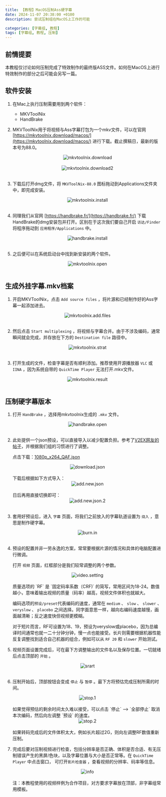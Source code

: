 ```yaml
---
title: 【教程】MacOS压制Ass硬字幕
date: 2024-11-07 20:38:00 +0100
description: 尝试压制组在MacOS上工作的可能

categories: [字幕组, 教程]
tags: [字幕组, 教程, 压制]
---
```

## 前情提要
   本教程仅讨论如何压制完成了特效制作的最终版ASS文件。如何在MacOS上进行特效制作的部分之后可能会另写一篇。

## 软件安装
1. 在Mac上执行压制需要用到两个软件：
    - MKVToolNix
    - HandBrake
    
2. MKVToolNix用于将视频与Ass字幕打包为一个mkv文件，可以在官网 [https://mkvtoolnix.download/macos/](https://mkvtoolnix.download/macos/) 进行下载。截止撰稿日，最新的版本号为88.0。
   
   <center><img src="/assets/img/post/2024-11-07-how-to-compress-final-video-in-mac/mkvtoolnix_download.png" alt= "mkvtoolnix.download"></center>
    <br/>
   <center><img src="/assets/img/post/2024-11-07-how-to-compress-final-video-in-mac/mkvtoolnix_download2.png" alt= "mkvtoolnix.download2"></center>
    <br/>
3. 下载后打开dmg文件，将 `MKVToolNix-88.0` 图标拖动到Applications文件夹中，即完成安装。
   
   <center><img src="/assets/img/post/2024-11-07-how-to-compress-final-video-in-mac/mkvtoolnix_install.png" alt= "mkvtoolnix.install"></center>
   <br/>
4. 同理我们从官网 [https://handbrake.fr/](https://handbrake.fr/) 下载HandBrake的dmg安装包并打开。区别在于这次我们要自己开启 `访达/Finder` 将程序拖动到 `应用程序/Applications` 中。
   
   <center><img src="/assets/img/post/2024-11-07-how-to-compress-final-video-in-mac/handbrake_install.png" alt= "handbrake.install"></center>
   <br/>
   
5. 之后便可以在系统启动台中找到新安装的两个软件。
   
   <center><img src="/assets/img/post/2024-11-07-how-to-compress-final-video-in-mac/mkvtoolnix_open.png" alt= "mkvtoolnix.open"></center>
   <br/>

## 生成外挂字幕.mkv档案

1. 开启MKVToolNix，点击 `Add source files` ，将片源和已经制作好的Ass字幕一起添加进去。
   
   <center><img src="/assets/img/post/2024-11-07-how-to-compress-final-video-in-mac/mkvtoolnix_add_files.png" alt= "mkvtoolnix.add.files"></center>
   <br/>
2. 然后点击 `Start multiplexing` ，将视频与字幕合并。由于不涉及编码，通常瞬间就会完成，并存放在下方的 `Destination file` 路径中。
   
   <center><img src="/assets/img/post/2024-11-07-how-to-compress-final-video-in-mac/mkvtoolnix_start.png" alt= "mkvtoolnix.strat"></center>
   <br/>
3. 打开生成的文件，检查字幕是否有顺利添加。推荐使用开源播放器 `VLC` 或 `IINA` ，因为系统自带的 `QuickTime Player` 无法打开.mkv文件。
   
   <center><img src="/assets/img/post/2024-11-07-how-to-compress-final-video-in-mac/mkvtoolnix_result.png" alt= "mkvtoolnix.result"></center>
   <br/>

## 压制硬字幕版本

1. 打开 `HandBrake` ，选择用mkvtoolnix生成的 `.mkv` 文件。
   
    <center><img src="/assets/img/post/2024-11-07-how-to-compress-final-video-in-mac/handbrake_open.png" alt= "handbrake.open"></center>
   <br/>
2. 此处提供一个json预设，可以直接导入以减少配置负担。参考了[V2EX网友的帖子](https://fast.v2ex.com/t/1060444)，并根据我们组的习惯进行了调整。
   
   点击下载：[1080p_x264_QAF.json](https://github.com/callmexin2024/callmexin2024.github.io/blob/master/downloads/1080p_x264_QAF.json)
   
   <center><img src="/assets/img/post/2024-11-07-how-to-compress-final-video-in-mac/download_json.png" alt= "download.json"></center>
   <br/>
   下载后根据如下方式导入：

    <center><img src="/assets/img/post/2024-11-07-how-to-compress-final-video-in-mac/add_new_json.png" alt= "add.new.json"></center>
   <br/>
   日后再用直接切换即可：

   <center><img src="/assets/img/post/2024-11-07-how-to-compress-final-video-in-mac/add_new_json_2.png" alt= "add.new.json.2"></center>
   <br/>
3. 套用好预设后，进入 `字幕` 页面，将我们之前放入的字幕轨道设置为 `烧入` ，意思是制作硬字幕。
   
   <center><img src="/assets/img/post/2024-11-07-how-to-compress-final-video-in-mac/burn_in_1.png" alt= "burn.in"></center>
   <br/>
4. 预设的配置并非一劳永逸的方案，常常要根据片源的情况和具体的电脑配置进行微调。
   
   打开 `视频` 页面，红框部分是我们较常调整的两个参数。

   <center><img src="/assets/img/post/2024-11-07-how-to-compress-final-video-in-mac/video_setting.png" alt= "video.setting"></center>
   <br/>
   质量选项的 `RF` 是 `固定码率系数（CRF)` 的简写，常用区间为18-24。数值越小，意味着输出视频的质量（码率）越高，视频文件体积也就越大。

   编码选项的`预设/preset`代表编码的速度，通常在 `medium` 、 `slow` 、 `slower` 、 `veryslow` 、 `placebo` 之间选择。同字面意思一样，越向右编码速度越慢，画面越清晰；反之速度快但视频更模糊。

   对于短片而言，RF可设置为18、19，预设为veryslow或placebo，因为总编译时间通常也就一二十分钟分钟，慢一点也能接受。长片则需要根据机器性能反复调整找到适合自己机器的组合，例如可以从 `RF 20` 和 `slower` 开始测试。
   <br>
5. 视频页面设置完成后，可在最下方调整输出的文件名以及保存位置。一切就绪后点击顶部的 `开始` 。
   
   <center><img src="/assets/img/post/2024-11-07-how-to-compress-final-video-in-mac/start.png" alt= "srart"></center>
   <br/>
6. 压制开始后，顶部按钮会变成 `停止` 与 `暂停` 。最下方将预估完成压制所需的时间。
   
   <center><img src="/assets/img/post/2024-11-07-how-to-compress-final-video-in-mac/stop_1.png" alt= "stop.1"></center>
   <br/>
   如果觉得预估的剩余时间太久难以接受，可以点击 `停止` --> `全部停止` 取消本次编码，然后向左调整 `预设` 的速度。

   <center><img src="/assets/img/post/2024-11-07-how-to-compress-final-video-in-mac/stop_2.png" alt= "stop.2"></center>
   <br/>
   如果转码完成后的文件体积太大，例如长片超过2G，则向左调整RF数值重新压制。
   <br>
7. 完成后要对压制视频进行检查，包括分辨率是否正确、体积是否合适、有无压制错误产生的黑屏/色块，以及字幕位置与大小是否正常等。在 `QuickTime Player` 中点击窗口， 可打开`影片检查器` ，查看视频的分辨率、码率等信息。
   
   <center><img src="/assets/img/post/2024-11-07-how-to-compress-final-video-in-mac/info.png" alt= "info"></center>
   <br/>
   注：本教程使用的视频样例为合作项目，对方要求字幕放在顶部，非字幕组常用模板。

